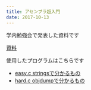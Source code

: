 ```yaml
---
title: アセンブラ超入門
date: 2017-10-13
---
```


学内勉強会で発表した資料です

[資料](https://www.slideshare.net/YuyaKono/ss-80762348)

使用したプログラムはこちらです

* [easy.c stringsで分かるもの](https://gist.github.com/takoeight0821/0eb1539633eeaf4660b5e7a3df6e0585)
* [hard.c objdumpで分かるもの](https://gist.github.com/takoeight0821/5997efdb206691706df43fffa874f8e7)
